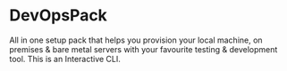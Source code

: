 # DevOpsPack
All in one setup pack that helps you provision your local machine, on premises &amp; bare metal servers with your favourite testing &amp; development tool. This is an Interactive CLI.
